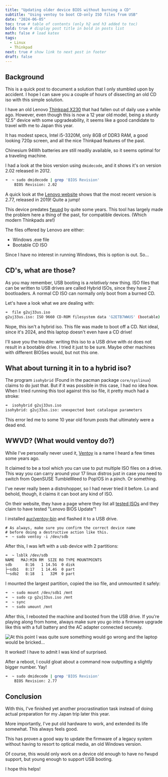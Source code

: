 ```yaml
---
title: "Updating older device BIOS without burning a CD"
subtitle: "Using ventoy to boot CD-only ISO files from USB"
date: "2024-06-05"
toc: true # table of contents (only h2 and h3 added to toc)
bold: true # display post title in bold in posts list
math: false # load katex
tags:
  - Linux
  - Thinkpad
next: true # show link to next post in footer
draft: false
---
```


## Background

This is a quick post to document a solution that I only stumbled upon by accident. I hope I can save you a couple of hours of dissecting an old CD iso with this simple solution.

I have an old Lenovo [Thinkpad X230](https://psref.lenovo.com/syspool/Sys/PDF/withdrawnbook/ThinkPad_X230.pdf) that had fallen out of daily use a while ago.
However, even though this is now a 12 year old model, being a sturdy 12.5" device with some upgradeability, it seems like a good candidate to travel with me to Japan this year.

It has modest specs, Intel i5-3320M, only 8GB of DDR3 RAM, a good looking 720p screen, and all the nice Thinkpad features of the past.

Chinesium 94Wh batteries are still readily available, so it seems optimal for a traveling machine.

I had a look at the bios version using `dmidecode`, and it shows it's on version 2.02 released in 2012.

```bash
➜  ~ sudo dmidecode | grep 'BIOS Revision'
	BIOS Revision: 2.02
```

A quick look at the [Lenovo website](https://pcsupport.lenovo.com/us/en/products/laptops-and-netbooks/thinkpad-x-series-laptops/thinkpad-x230/downloads/ds029187) shows that the most recent version is 2.77, released in 2019! Quite a jump!

This device predates [fwupd](https://fwupd.org/) by quite some years. This tool has largely made the problem here a thing of the past, for compatible devices. (Which modern Thinkpads are!)

The files offered by Lenovo are either:
- Windows .exe file
- Bootable CD ISO

Since I have no interest in running Windows, this is option is out.
So...

## CD's, what are those?

As you may remember, USB booting is a _relatively_ new thing. ISO files that can be written to USB drives are called Hybrid ISOs, since they have 2 bootloaders. A normal CD ISO can normally only boot from a burned CD.

Let's have a look what we are dealing with:
```bash
➜  file g2uj33us.iso
g2uj33us.iso: ISO 9660 CD-ROM filesystem data 'G2ETB7WWUS' (bootable)
```

Nope, this isn't a hybrid iso. This file was made to boot off a CD.
Not ideal, since it's 2024, and this laptop doesn't even have a CD drive!

I'll save you the trouble: writing this iso to a USB drive with `dd` does not result in a bootable drive. I tried it just to be sure.
Maybe other machines with different BIOSes would, but not this one.

## What about turning it in to a hybrid iso?

The program `isohybrid` (Found in the pacman package `core/syslinux`) claims to do just that. But if it was possible in this case, I had no idea how.
When I tried running this tool against this iso file, it pretty much had a stroke:
```bash
➜  isohybrid g2uj33us.iso
isohybrid: g2uj33us.iso: unexpected boot catalogue parameters
```

This error led me to some 10 year old forum posts that ultimately were a dead end.

## WWVD? (What would ventoy do?)

While I've personally never used it, [Ventoy](https://www.ventoy.net/en/index.html) is a name I heard a few times some years ago. 

It claimed to be a tool which you can use to put multiple ISO files on a drive. This way you can carry around your 17 linux distros just in case you need to switch from OpenSUSE TumbleWeed to Pop!OS in a pinch. Or something.

I've never really been a distrohopper, so I had never tried it before. 
Lo and behold, though, it claims it can boot any kind of ISO.

On their website, they have a page where they list all [tested ISOs](https://www.ventoy.net/en/isolist.html) and they claim to have tested "Lenovo BIOS Update"!

I installed [aur/ventoy-bin](https://aur.archlinux.org/packages/ventoy-bin) and flashed it to a USB drive.

```bios
# As always, make sure you confirm the correct device name
# before doing a destructive action like this.
➜  ~ sudo ventoy -i /dev/sdb
```

After this, I was left with a usb device with 2 partitions:
```bash
➜  ~ lsblk /dev/sdb
NAME   MAJ:MIN RM  SIZE RO TYPE MOUNTPOINTS
sdb      8:16   1 14.5G  0 disk
├─sdb1   8:17   1 14.4G  0 part
└─sdb2   8:18   1   32M  0 part
```

I mounted the largest partition, copied the iso file, and unmounted it safely:
```bash
➜  ~ sudo mount /dev/sdb1 /mnt
➜  ~ sudo cp g2uj33us.iso /mnt
➜  ~ sync
➜  ~ sudo umount /mnt
```

After this, I rebooted the machine and booted from the USB drive.
If you're playing along from home, always make sure you go into a firmware upgrade like this with a full battery and the AC adapter connected securely.

![At this point I was quite sure something would go wrong and the laptop would be bricked...](/blog/thinkpadbios/biosupgrade.jpg)

It worked! I have to admit I was kind of surprised.

After a reboot, I could gloat about a command now outputting a slightly bigger number. Yay!

```bash
➜  ~ sudo dmidecode | grep 'BIOS Revision'
	BIOS Revision: 2.77
```

## Conclusion

With this, I've finished yet another procrastination task instead of doing actual preparation for my Japan trip later this year.

More importantly, I've put old hardware to work, and extended its life somewhat. This always feels good.

This has proven a good way to update the firmware of a legacy system without having to resort to optical media, an old Windows version. 

Of course, this would only work on a device old enough to have no fwupd support, but young enough to support USB booting.

I hope this helps!
